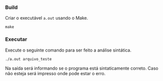### Build
Criar o executável `a.out` usando o Make.

    make

### Executar
Execute o seguinte comando para ser feito a análise sintática.

    ./a.out arquivo_teste

Na saída será informando se o programa está sintaticamente correto.
Caso não esteja será impresso onde pode estar o erro.

